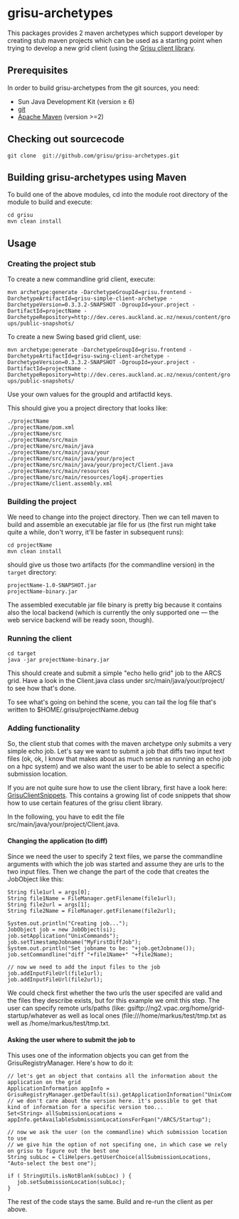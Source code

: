 grisu-archetypes
==============

This packages provides 2 maven archetypes which support developer by creating stub maven projects which can be used as a starting point when trying to develop a new grid client (using the [Grisu client library](https://github.com/grisu/grisu/wiki/Grisu-client-library).

Prerequisites
---------------------

In order to build grisu-archetypes from the git sources, you need: 

- Sun Java Development Kit (version ≥ 6)
- [git](http://git-scm.com) 
- [Apache Maven](http://maven.apache.org) (version >=2)

Checking out sourcecode
-------------------------------------

 `git clone  git://github.com/grisu/grisu-archetypes.git`

Building grisu-archetypes using Maven
------------------------------------------

To build one of the above modules, cd into the module root directory of the module to build and execute: 

    cd grisu
    mvn clean install
    
Usage
---------

### Creating the project stub ###

To create a new commandline grid client, execute:

`mvn archetype:generate -DarchetypeGroupId=grisu.frontend -DarchetypeArtifactId=grisu-simple-client-archetype -DarchetypeVersion=0.3.3.2-SNAPSHOT -DgroupId=your.project -DartifactId=projectName -DarchetypeRepository=http://dev.ceres.auckland.ac.nz/nexus/content/groups/public-snapshots/`

To create a new Swing based grid client, use:

`mvn archetype:generate -DarchetypeGroupId=grisu.frontend -DarchetypeArtifactId=grisu-swing-client-archetype -DarchetypeVersion=0.3.3.2-SNAPSHOT -DgroupId=your.project -DartifactId=projectName -DarchetypeRepository=http://dev.ceres.auckland.ac.nz/nexus/content/groups/public-snapshots/`

Use your own values for the groupId and artifactId keys.

This should give you a project directory that looks like:

    ./projectName
    ./projectName/pom.xml
    ./projectName/src
    ./projectName/src/main
    ./projectName/src/main/java
    ./projectName/src/main/java/your
    ./projectName/src/main/java/your/project
    ./projectName/src/main/java/your/project/Client.java
    ./projectName/src/main/resources
    ./projectName/src/main/resources/log4j.properties
    ./projectName/client.assembly.xml
    
    
### Building the project ###

We need to change into the project directory. Then we can tell maven to build and assemble an executable jar file for us (the first run might take quite a while, don't worry, it'll be faster in subsequent runs):

    cd projectName
    mvn clean install
    
should give us those two artifacts (for the commandline version) in the `target` directory:

    projectName-1.0-SNAPSHOT.jar
    projectName-binary.jar
    
The assembled executable jar file binary is pretty big because it contains also the local backend (which is currently the only supported one — the web service backend will be ready soon, though).

### Running the client ###

    cd target
    java -jar projectName-binary.jar
    
This should create and submit a simple "echo hello grid" job to the ARCS grid. Have a look in the Client.java class under src/main/java/your/project/ to see how that's done.

To see what's going on behind the scene, you can tail the log file that's written to $HOME/.grisu/projectName.debug

### Adding functionality ###

So, the client stub that comes with the maven archetype only submits a very simple echo job. Let's say we want to submit a job that diffs two input text files (ok, ok, I know that makes about as much sense as running an echo job on a hpc system) and we also want the user to be able to select a specific submission location.

If you are not quite sure how to use the client library, first have a look here: [GrisuClientSnippets](https://github.com/grisu/grisu/wiki/GrisuClientSnippets). This contains a growing list of code snippets that show how to use certain features of the grisu client library.

In the following, you have to edit the file src/main/java/your/project/Client.java.

#### Changing the application (to diff) ####

Since we need the user to specify 2 text files, we parse the commandline arguments with which the job was started and assume they are urls to the two input files. Then we change the part of the code that creates the JobObject like this:

    String file1url = args[0];
    String file1Name = FileManager.getFilename(file1url);
    String file2url = args[1];
    String file2Name = FileManager.getFilename(file2url);
    
    System.out.println("Creating job...");
    JobObject job = new JobObject(si);
    job.setApplication("UnixCommands");
    job.setTimestampJobname("MyFirstDiffJob");
    System.out.println("Set jobname to be: "+job.getJobname());
    job.setCommandline("diff "+file1Name+" "+file2Name);
    		
    // now we need to add the input files to the job
    job.addInputFileUrl(file1url);
    job.addInputFileUrl(file2url);

We could check first whether the two urls the user specifed are valid and the files they describe exists, but for this example we omit this step. The user can specify remote urls/paths (like: gsiftp://ng2.vpac.org/home/grid-startup/whatever as well as local ones (file:///home/markus/test/tmp.txt as well as /home/markus/test/tmp.txt.

#### Asking the user where to submit the job to

This uses one of the information objects you can get from the GrisuRegistryManager. Here's how to do it:

    // let's get an object that contains all the information about the application on the grid
    ApplicationInformation appInfo = GrisuRegistryManager.getDefault(si).getApplicationInformation("UnixCommands");
    // we don't care about the version here. it's possible to get that kind of information for a specific version too...
    Set<String> allSubmissionLocations = appInfo.getAvailableSubmissionLocationsForFqan("/ARCS/Startup");
    		
    // now we ask the user (on the commandline) which submission location to use
    // we give him the option of not specifing one, in which case we rely on grisu to figure out the best one
    String subLoc = CliHelpers.getUserChoice(allSubmissionLocations, "Auto-select the best one");
    
    if ( StringUtils.isNotBlank(subLoc) ) {
       job.setSubmissionLocation(subLoc);
    }

The rest of the code stays the same. Build and re-run the client as per above.


